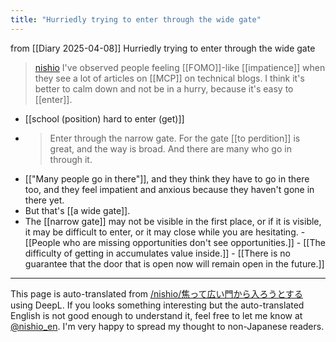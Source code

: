 ```yaml
---
title: "Hurriedly trying to enter through the wide gate"
---
```


from  [[Diary 2025-04-08]]
Hurriedly trying to enter through the wide gate

> [nishio](https://x.com/nishio/status/1909466550022930529) I've observed people feeling [[FOMO]]-like [[impatience]] when they see a lot of articles on [[MCP]] on technical blogs. I think it's better to calm down and not be in a hurry, because it's easy to [[enter]].

- [[school (position) hard to enter (get)]]
- > Enter through the narrow gate. For the gate [[to perdition]] is great, and the way is broad. And there are many who go in through it.
- [["Many people go in there"]], and they think they have to go in there too, and they feel impatient and anxious because they haven't gone in there yet.
- But that's [[a wide gate]].
- The [[narrow gate]] may not be visible in the first place, or if it is visible, it may be difficult to enter, or it may close while you are hesitating.
        - [[People who are missing opportunities don't see opportunities.]]
        - [[The difficulty of getting in accumulates value inside.]]
        - [[There is no guarantee that the door that is open now will remain open in the future.]]


---
This page is auto-translated from [/nishio/焦って広い門から入ろうとする](https://scrapbox.io/nishio/焦って広い門から入ろうとする) using DeepL. If you looks something interesting but the auto-translated English is not good enough to understand it, feel free to let me know at [@nishio_en](https://twitter.com/nishio_en). I'm very happy to spread my thought to non-Japanese readers.
